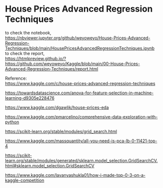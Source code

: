 # House Prices Advanced Regression Techniques
to check the notebook,  
https://nbviewer.jupyter.org/github/weyoweyo/House-Prices-Advanced-Regression-Techniques/blob/main/HousePricesAdvancedRegressionTechniques.ipynb  
to check the report,  
https://htmlpreview.github.io/?https://github.com/weyoweyo/Kaggle/blob/main/00-House-Prices-Advanced-Regression-Techniques/report.html



Reference:  
https://www.kaggle.com/c/house-prices-advanced-regression-techniques  

https://towardsdatascience.com/anova-for-feature-selection-in-machine-learning-d9305e228476

https://www.kaggle.com/dgawlik/house-prices-eda  

https://www.kaggle.com/pmarcelino/comprehensive-data-exploration-with-python  

https://scikit-learn.org/stable/modules/grid_search.html

https://www.kaggle.com/massquantity/all-you-need-is-pca-lb-0-11421-top-4

https://scikit-learn.org/stable/modules/generated/sklearn.model_selection.GridSearchCV.html#sklearn.model_selection.GridSearchCV  

https://www.kaggle.com/lavanyashukla01/how-i-made-top-0-3-on-a-kaggle-competition

